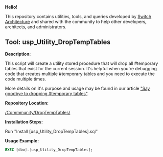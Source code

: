 __Hello!__

This repository contains utilities, tools, and queries developed by [Switch Architecture](http://www.switcharch.com) and shared with the community to help other developers, architects, and administrators.

Tool: usp_Utility_DropTempTables
------

__Description:__

This script will create a utility stored procedure that will drop all #temporary tables that exist for the current session. It's helpful when you're debugging code that creates multiple #temporary tables and you need to execute the code multiple times.

More details on it's purpose and usage may be found in our article ["Say goodbye to dropping #temporary tables"](http://www.switcharch.com/say_goodbye_to_dropping_sql_temporary_tables/).

__Repository Location:__

[/Commmunity/DropTempTables/](https://github.com/SwitchArchitecture/Community/tree/master/SQL/DropTempTables)

__Installation Steps:__

Run "Install [usp_Utility_DropTempTables].sql"

__Usage Example:__

```sql
EXEC [dbo].[usp_Utility_DropTempTables];
```
